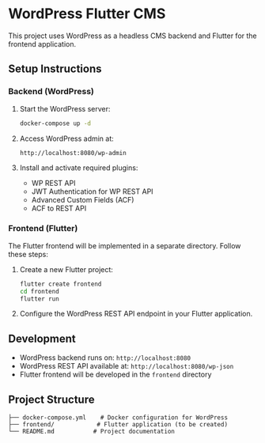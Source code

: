 # WordPress Flutter CMS

This project uses WordPress as a headless CMS backend and Flutter for the frontend application.

## Setup Instructions

### Backend (WordPress)

1. Start the WordPress server:
   ```bash
   docker-compose up -d
   ```

2. Access WordPress admin at:
   ```
   http://localhost:8080/wp-admin
   ```

3. Install and activate required plugins:
   - WP REST API
   - JWT Authentication for WP REST API
   - Advanced Custom Fields (ACF)
   - ACF to REST API

### Frontend (Flutter)

The Flutter frontend will be implemented in a separate directory. Follow these steps:

1. Create a new Flutter project:
   ```bash
   flutter create frontend
   cd frontend
   flutter run
   ```

2. Configure the WordPress REST API endpoint in your Flutter application.

## Development

- WordPress backend runs on: `http://localhost:8080`
- WordPress REST API available at: `http://localhost:8080/wp-json`
- Flutter frontend will be developed in the `frontend` directory

## Project Structure

```
├── docker-compose.yml    # Docker configuration for WordPress
├── frontend/            # Flutter application (to be created)
└── README.md           # Project documentation
```